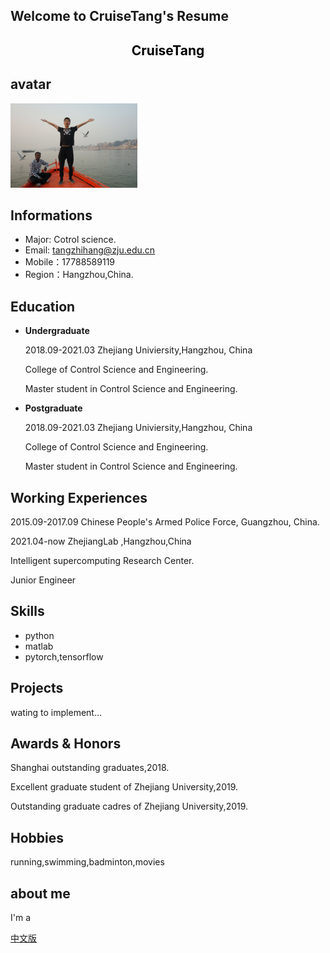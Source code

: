 ## Welcome to CruiseTang's Resume 

## <center style='color:black;'>  CruiseTang  </center>

## avatar 
  <img src="./imgs/img1.jpg" width=203 height=135/>  

## Informations

* Major: Cotrol science.
* Email: tangzhihang@zju.edu.cn 
* Mobile：17788589119
* Region：Hangzhou,China.

## Education

+ **Undergraduate**

  2018.09-2021.03   Zhejiang Univiersity,Hangzhou, China <br/>

  College of Control Science and Engineering.<br/>

  Master student in Control Science and Engineering.<br/>

+ **Postgraduate**

  2018.09-2021.03   Zhejiang Univiersity,Hangzhou, China <br/>

  College of Control Science and Engineering.<br/>

  Master student in Control Science and Engineering.<br/>

## Working Experiences

  2015.09-2017.09 Chinese People's Armed Police Force, Guangzhou, China.<br/>

  2021.04-now  ZhejiangLab ,Hangzhou,China  <br/>

  Intelligent supercomputing Research Center. <br/>

  Junior Engineer <br/>

## Skills
+ python
+ matlab
+ pytorch,tensorflow
## Projects
wating to implement...


## Awards & Honors
Shanghai outstanding graduates,2018.

Excellent graduate student of Zhejiang University,2019.

Outstanding graduate cadres of Zhejiang University,2019.

## Hobbies
running,swimming,badminton,movies

## about me

I'm a 

[中文版](./index-Chinese)